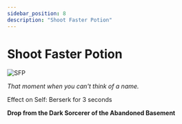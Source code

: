 ```yaml
---
sidebar_position: 8
description: "Shoot Faster Potion"
---
```


# Shoot Faster Potion

![SFP](https://vwiki.valorserver.com/api/item/picture/shoot%20faster%20potion)

<i>That moment when you can't think of a name.</i>

Effect on Self: Berserk for 3 seconds

**Drop from the Dark Sorcerer of the Abandoned Basement**
